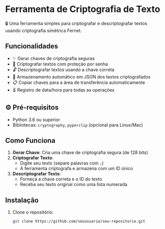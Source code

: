 # Ferramenta de Criptografia de Texto

🔒 Uma ferramenta simples para criptografar e descriptografar textos usando criptografia simétrica Fernet.

## Funcionalidades

- ✨ Gerar chaves de criptografia seguras
- 🔐 Criptografar textos com proteção por senha
- 🔓 Descriptografar textos usando a chave correta
- 📁 Armazenamento automático em JSON dos textos criptografados
- 📋 Copiar chaves para a área de transferência automaticamente
- ⏳ Registro de data/hora para todas as operações

## ⚙️ Pré-requisitos
- Python 3.6 ou superior
- Bibliotecas: `cryptography`, `pyperclip` (opcional para Linux/Mac)

## Como Funciona

1. **Gerar Chave**: Cria uma chave de criptografia segura (de 128 bits)
2. **Criptografar Texto**:
   - Digite seu texto (separe palavras com `;`)
   - A ferramenta criptografa e armazena com um ID único
3. **Descriptografar Texto**:
   - Forneça a chave correta e o ID do texto
   - Receba seu texto original como uma lista numerada

## Instalação

1. Clone o repositório:
   ```bash
   git clone https://github.com/seuusuario/seu-repositorio.git